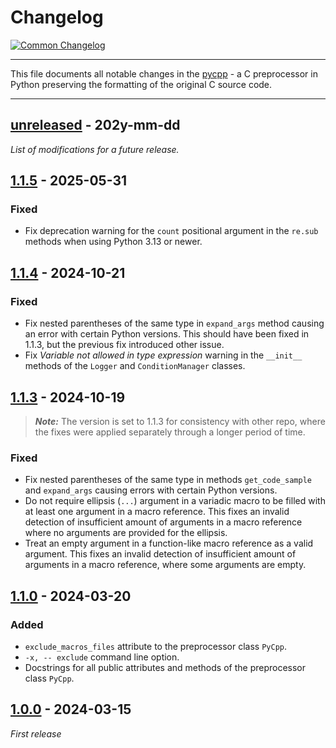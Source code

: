 # Changelog

[![Common Changelog](https://common-changelog.org/badge.svg)](https://common-changelog.org)

---

This file documents all notable changes in the [pycpp](https://github.com/lubomilko/pycpp) -
a C preprocessor in Python preserving the formatting of the original C source code.

---


## [unreleased] - 202y-mm-dd

*List of modifications for a future release.*


## [1.1.5] - 2025-05-31

### Fixed

- Fix deprecation warning for the `count` positional argument in the `re.sub` methods when
  using Python 3.13 or newer.


## [1.1.4] - 2024-10-21

### Fixed

- Fix nested parentheses of the same type in `expand_args` method causing an error with certain
  Python versions. This should have been fixed in 1.1.3, but the previous fix introduced other
  issue.
- Fix *Variable not allowed in type expression* warning in the `__init__` methods of the
  `Logger` and `ConditionManager` classes.


## [1.1.3] - 2024-10-19

> **_Note:_** The version is set to 1.1.3 for consistency with other repo, where the fixes were
> applied separately through a longer period of time.

### Fixed

- Fix nested parentheses of the same type in methods `get_code_sample` and `expand_args` causing
  errors with certain Python versions.
- Do not require ellipsis (`...`) argument in a variadic macro to be filled with at least one
  argument in a macro reference. This fixes an invalid detection of insufficient amount of
  arguments in a macro reference where no arguments are provided for the ellipsis.
- Treat an empty argument in a function-like macro reference as a valid argument. This fixes an
  invalid detection of insufficient amount of arguments in a macro reference, where some arguments
  are empty.


## [1.1.0] - 2024-03-20

### Added

- `exclude_macros_files` attribute to the preprocessor class `PyCpp`.
- `-x, -- exclude` command line option.
- Docstrings for all public attributes and methods of the preprocessor class `PyCpp`.


## [1.0.0] - 2024-03-15

*First release*


[unreleased]: https://github.com/lubomilko/pycpp
[1.1.5]: https://github.com/lubomilko/pycpp/releases/tag/1.1.5
[1.1.4]: https://github.com/lubomilko/pycpp/releases/tag/1.1.4
[1.1.3]: https://github.com/lubomilko/pycpp/releases/tag/1.1.3
[1.1.0]: https://github.com/lubomilko/pycpp/releases/tag/1.1.0
[1.0.0]: https://github.com/lubomilko/pycpp/releases/tag/1.0.0
